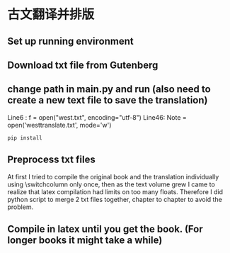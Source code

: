 # 古文翻译并排版
## Set up running environment 

## Download txt file from Gutenberg


## change path in main.py and run (also need to create a new text file to save the translation)

Line6 : f = open("west.txt", encoding="utf-8")
Line46: Note = open('westtranslate.txt', mode='w')
~~~ 
pip install
~~~
## Preprocess txt files
At first I tried to compile the original book and the translation individually using \switchcolumn only once, then as the text volume grew I came to realize that latex compilation had limits on too many floats. Therefore I did python script to merge 2 txt files together, chapter to chapter to avoid the problem.  
## Compile in latex until you get the book. (For longer books it might take a while)


